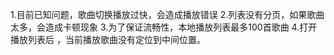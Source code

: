 1.目前已知问题，歌曲切换播放过快，会造成播放错误
2.列表没有分页，如果歌曲太多，会造成卡顿现象
3.为了保证流畅性，本地播放列表最多100首歌曲
4.打开播放列表后 ，当前播放歌曲没有定位到中间位置。